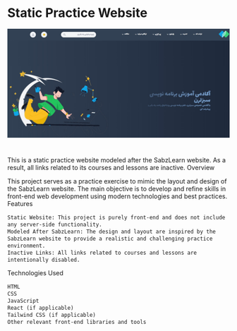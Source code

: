 # Static Practice Website

![IP Address Tracker](public/images/promote.jpg)
#



This is a static practice website modeled after the SabzLearn website. As a result, all links related to its courses and lessons are inactive.
Overview

This project serves as a practice exercise to mimic the layout and design of the SabzLearn website. The main objective is to develop and refine skills in front-end web development using modern technologies and best practices.
Features

    Static Website: This project is purely front-end and does not include any server-side functionality.
    Modeled After SabzLearn: The design and layout are inspired by the SabzLearn website to provide a realistic and challenging practice environment.
    Inactive Links: All links related to courses and lessons are intentionally disabled.

Technologies Used

    HTML
    CSS
    JavaScript
    React (if applicable)
    Tailwind CSS (if applicable)
    Other relevant front-end libraries and tools
